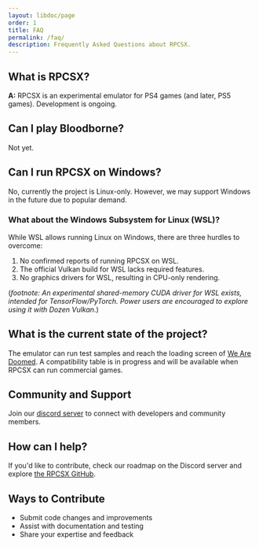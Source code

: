 ```yaml
---
layout: libdoc/page
order: 1
title: FAQ
permalink: /faq/
description: Frequently Asked Questions about RPCSX.
---
```


## What is RPCSX?

**A:** RPCSX is an experimental emulator for PS4 games (and later, PS5 games). Development is ongoing.

## Can I play Bloodborne?

Not yet.

## Can I run RPCSX on Windows?

No, currently the project is Linux-only. However, we may support Windows in the future due to popular demand.

### What about the Windows Subsystem for Linux (WSL)?
While WSL allows running Linux on Windows, there are three hurdles to overcome:
1. No confirmed reports of running RPCSX on WSL.
2. The official Vulkan build for WSL lacks required features.
3. No graphics drivers for WSL, resulting in CPU-only rendering.

(*footnote: An experimental shared-memory CUDA driver for WSL exists, intended for TensorFlow/PyTorch. Power users are encouraged to explore using it with Dozen Vulkan.*)

## What is the current state of the project?

The emulator can run test samples and reach the loading screen of [We Are Doomed](https://store.playstation.com/en-us/product/UP2195-CUSA01783_00-WEAREDOOMED00000).  A compatibility table is in progress and will be available when RPCSX can run commercial games.

## Community and Support

Join our [discord server](https://discord.com/invite/WEGamDwZnE) to connect with developers and community members.

## How can I help?

If you'd like to contribute, check our roadmap on the Discord server and explore [the RPCSX GitHub](https://github.com/rpcsx/rpcsx).

## Ways to Contribute

- Submit code changes and improvements
- Assist with documentation and testing
- Share your expertise and feedback
